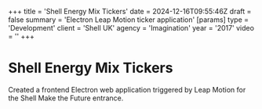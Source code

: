 +++
title = 'Shell Energy Mix Tickers'
date = 2024-12-16T09:55:46Z
draft = false
summary = 'Electron Leap Motion ticker application'
[params]
  type = 'Development'
  client = 'Shell UK'
  agency = 'Imagination'
  year = '2017'
  video = ''
+++

# Shell Energy Mix Tickers

Created a frontend Electron web application triggered by Leap Motion for the Shell Make the Future entrance.
